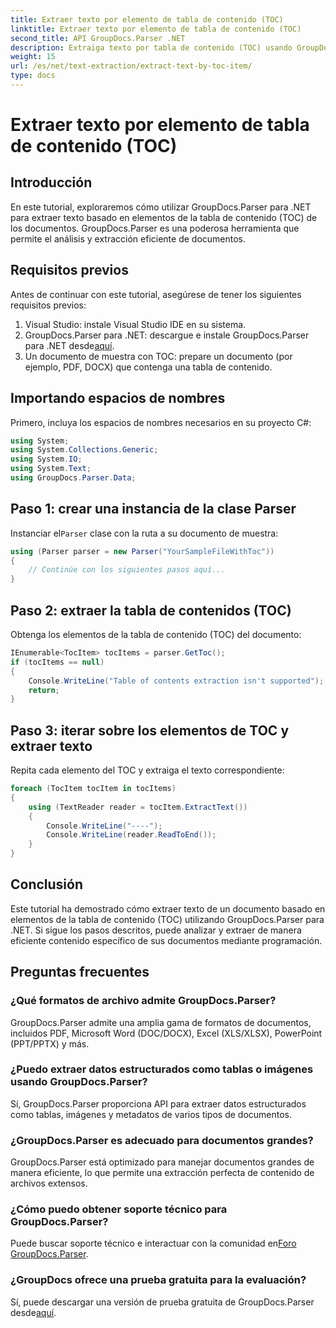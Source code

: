 ```yaml
---
title: Extraer texto por elemento de tabla de contenido (TOC)
linktitle: Extraer texto por elemento de tabla de contenido (TOC)
second_title: API GroupDocs.Parser .NET
description: Extraiga texto por tabla de contenido (TOC) usando GroupDocs.Parser para .NET. Aprenda técnicas eficientes de análisis de documentos para la extracción de datos estructurados.
weight: 15
url: /es/net/text-extraction/extract-text-by-toc-item/
type: docs
---
```

# Extraer texto por elemento de tabla de contenido (TOC)

## Introducción
En este tutorial, exploraremos cómo utilizar GroupDocs.Parser para .NET para extraer texto basado en elementos de la tabla de contenido (TOC) de los documentos. GroupDocs.Parser es una poderosa herramienta que permite el análisis y extracción eficiente de documentos.
## Requisitos previos
Antes de continuar con este tutorial, asegúrese de tener los siguientes requisitos previos:
1. Visual Studio: instale Visual Studio IDE en su sistema.
2.  GroupDocs.Parser para .NET: descargue e instale GroupDocs.Parser para .NET desde[aquí](https://releases.groupdocs.com/parser/net/).
3. Un documento de muestra con TOC: prepare un documento (por ejemplo, PDF, DOCX) que contenga una tabla de contenido.

## Importando espacios de nombres
Primero, incluya los espacios de nombres necesarios en su proyecto C#:
```csharp
using System;
using System.Collections.Generic;
using System.IO;
using System.Text;
using GroupDocs.Parser.Data;
```
## Paso 1: crear una instancia de la clase Parser
 Instanciar el`Parser` clase con la ruta a su documento de muestra:
```csharp
using (Parser parser = new Parser("YourSampleFileWithToc"))
{
    // Continúe con los siguientes pasos aquí...
}
```
## Paso 2: extraer la tabla de contenidos (TOC)
Obtenga los elementos de la tabla de contenido (TOC) del documento:
```csharp
IEnumerable<TocItem> tocItems = parser.GetToc();
if (tocItems == null)
{
    Console.WriteLine("Table of contents extraction isn't supported");
    return;
}
```
## Paso 3: iterar sobre los elementos de TOC y extraer texto
Repita cada elemento del TOC y extraiga el texto correspondiente:
```csharp
foreach (TocItem tocItem in tocItems)
{
    using (TextReader reader = tocItem.ExtractText())
    {
        Console.WriteLine("----");
        Console.WriteLine(reader.ReadToEnd());
    }
}
```

## Conclusión
Este tutorial ha demostrado cómo extraer texto de un documento basado en elementos de la tabla de contenido (TOC) utilizando GroupDocs.Parser para .NET. Si sigue los pasos descritos, puede analizar y extraer de manera eficiente contenido específico de sus documentos mediante programación.

## Preguntas frecuentes
### ¿Qué formatos de archivo admite GroupDocs.Parser?
GroupDocs.Parser admite una amplia gama de formatos de documentos, incluidos PDF, Microsoft Word (DOC/DOCX), Excel (XLS/XLSX), PowerPoint (PPT/PPTX) y más.
### ¿Puedo extraer datos estructurados como tablas o imágenes usando GroupDocs.Parser?
Sí, GroupDocs.Parser proporciona API para extraer datos estructurados como tablas, imágenes y metadatos de varios tipos de documentos.
### ¿GroupDocs.Parser es adecuado para documentos grandes?
GroupDocs.Parser está optimizado para manejar documentos grandes de manera eficiente, lo que permite una extracción perfecta de contenido de archivos extensos.
### ¿Cómo puedo obtener soporte técnico para GroupDocs.Parser?
 Puede buscar soporte técnico e interactuar con la comunidad en[Foro GroupDocs.Parser](https://forum.groupdocs.com/c/parser/17).
### ¿GroupDocs ofrece una prueba gratuita para la evaluación?
Sí, puede descargar una versión de prueba gratuita de GroupDocs.Parser desde[aquí](https://releases.groupdocs.com/).